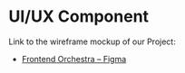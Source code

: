 # UI/UX Component
Link to the wireframe mockup of our Project:
-  [Frontend Orchestra – Figma](https://www.figma.com/file/YjxuAmImorXsVHhLJZH0hH/Frontend-Orchestra?node-id=84%3A369)